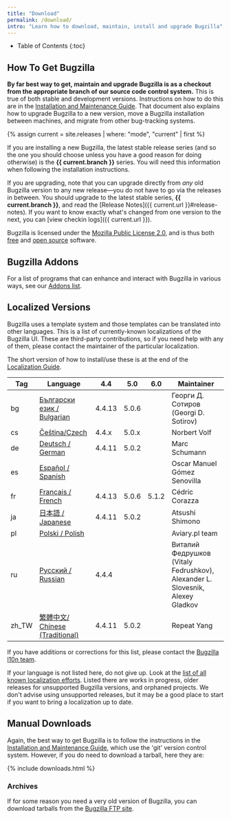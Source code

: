 ```yaml
---
title: "Download"
permalink: /download/
intro: "Learn how to download, maintain, install and upgrade Bugzilla"
---
```


* Table of Contents
{:toc}

## How To Get Bugzilla

**By far best way to get, maintain and upgrade Bugzilla is as a checkout from the appropriate branch of our source code control system.** This is true of both stable and development versions. Instructions on how to do this are in the [Installation and Maintenance Guide](https://bugzilla.readthedocs.org/en/latest/installing/). That document also explains how to upgrade Bugzilla to a new version, move a Bugzilla installation between machines, and migrate from other bug-tracking systems.

{% assign current = site.releases | where: "mode", "current" | first %}

If you are installing a new Bugzilla, the latest stable release series (and so the one you should choose unless you have a good reason for doing otherwise) is the **{{ current.branch }}** series. You will need this information when following the installation instructions.

If you are upgrading, note that you can upgrade directly from _any_ old Bugzilla version to any new release—you do not have to go via the releases in between. You should upgrade to the latest stable series, **{{ current.branch }}**, and read the [Release Notes]({{ current.url }}#release-notes). If you want to know exactly what's changed from one version to the next, you can [view checkin logs]({{ current.url }}).

Bugzilla is licensed under the [Mozilla Public License 2.0](https://www.mozilla.org/MPL/2.0), and is thus both [free](http://www.gnu.org/philosophy/free-sw.html) and [open source](http://opensource.org/osd) software.

## Bugzilla Addons

For a list of programs that can enhance and interact with Bugzilla in various ways, see our [Addons list](https://wiki.mozilla.org/Bugzilla:Addons).

## Localized Versions

Bugzilla uses a template system and those templates can be translated into other languages. This is a list of currently-known localizations of the Bugzilla UI. These are third-party contributions, so if you need help with any of them, please contact the maintainer of the particular localization.

The short version of how to install/use these is at the end of the [Localization Guide](https://bugzilla.readthedocs.org/en/latest/localizing/index.html).

|Tag  |Language                                                                             |4.4   |5.0  |6.0  |Maintainer|
|---  |---                                                                                  |---   |---  |---  |---       |
|bg   |[Български език / Bulgarian](ftp://sotirov-bg.net/pub/contrib/mozilla/bugzilla/l10n/)|4.4.13|5.0.6|     |Георги Д. Сотиров (Georgi D. Sotirov)|
|cs   |[Čeština/Czech](http://www.bugzilla.cz/)                                             |4.4.x |5.0.x|     |Norbert Volf|
|de   |[Deutsch / German](http://bugzilla-de.sourceforge.net/)                              |4.4.11|5.0.2|     |Marc Schumann|
|es   |[Español / Spanish](https://sourceforge.net/projects/bugzilla-es/)                   |      |     |     |Oscar Manuel Gómez Senovilla|
|fr   |[Français / French](http://www.bugzilla.fr/)                                         |4.4.13|5.0.6|5.1.2|Cédric Corazza|
|ja   |[日本語 / Japanese](http://bug-ja.org/)                                               |4.4.11|5.0.2|     |Atsushi Shimono|
|pl   |[Polski / Polish](http://www.aviary.pl/projekty/bugzilla/")                          |      |     |     |Aviary.pl team|
|ru   |[Русский / Russian](https://sourceforge.net/projects/bugzilla-ru/)                   |4.4.4 |     |     |Виталий Федрушков (Vitaly Fedrushkov), Alexander L. Slovesnik, Alexey Gladkov|
|zh_TW|[繁體中文/ Chinese (Traditional)](https://code.google.com/p/bugzilla-tw/)             |4.4.11|5.0.2|     |Repeat Yang|

If you have additions or corrections for this list, please contact the [Bugzilla l10n team](https://wiki.mozilla.org/Bugzilla:L10n).

If your language is not listed here, do not give up. Look at the [list of all known localization efforts](https://wiki.mozilla.org/Bugzilla:L10n:Localization_Teams). Listed there are works in progress, older releases for unsupported Bugzilla versions, and orphaned projects. We don't advise using unsupported releases, but it may be a good place to start if you want to bring a localization up to date. 

## Manual Downloads

Again, the best way to get Bugzilla is to follow the instructions in the [Installation and Maintenance Guide](https://bugzilla.readthedocs.org/en/latest/installing/), which use the 'git' version control system. However, if you do need to download a tarball, here they are:

{% include downloads.html %}

### Archives

If for some reason you need a very old version of Bugzilla, you can download tarballs from the [Bugzilla FTP site](https://ftp.mozilla.org/pub/mozilla.org/webtools/).
